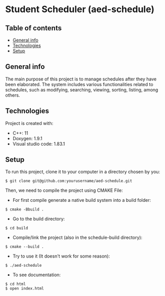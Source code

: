 # Student Scheduler (aed-schedule)

## Table of contents
* [General info](#general-info)
* [Technologies](#technologies)
* [Setup](#setup)

## General info
The main purpose of this project is to manage schedules after they have been elaborated.
The system includes various functionalities related to schedules, such as modifying,
searching, viewing, sorting, listing, among others.

## Technologies
Project is created with:
* C++: 11
* Doxygen: 1.9.1
* Visual studio code: 1.83.1

## Setup
To run this project, clone it to your computer in a directory chosen by you:

```
$ git clone git@github.com:yourusername/aed-schedule.git
```

Then, we need to compile the project using CMAKE File:

- For first compile generate a native build system into a build folder:

```
$ cmake -Bbuild .
```

- Go to the build directory:

```
$ cd build
```

- Compile/link the project (also in the schedule-build directory):

```
$ cmake --build .
```

- Try to use it (It doesn't work for some reason):

```
$ ./aed-schedule 
```

- To see documentation:

```
$ cd html
$ open index.html
```